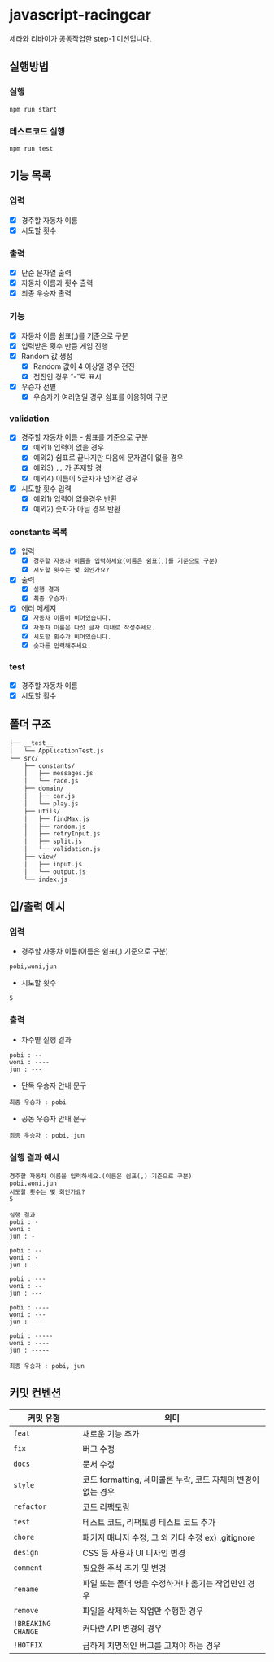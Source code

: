 # javascript-racingcar 

세라와 리바이가 공동작업한 step-1 미션입니다. 

## 실행방법

### 실행
```
npm run start
```

### 테스트코드 실행
```
npm run test
```

## 기능 목록

### 입력

- [x]  경주할 자동차 이름
- [x]  시도할 횟수

### 출력

- [x]  단순 문자열 출력
- [x]  자동차 이름과 횟수 출력
- [x]  최종 우승자 출력

### 기능

- [x]  자동차 이름 쉼표(,)를 기준으로 구분
- [x]  입력받은 횟수 만큼 게임 진행
- [x]  Random 값 생성
    - [x]  Random 값이 4 이상일 경우 전진
    - [x]  전진인 경우 “-”로 표시
- [x]  우승자 선별
    - [x]  우승자가 여러명일 경우 쉼표를 이용하여 구분

### **validation**

- [x]  경주할 자동차 이름 - 쉼표를 기준으로 구분
    - [x]  예외1) 입력이 없을 경우
    - [x]  예외2) 쉼표로 끝나지만 다음에 문자열이 없을 경우
    - [x]  예외3) `,,` 가 존재할 경
    - [x]  예외4) 이름이 5글자가 넘어갈 경우
- [x]  시도할 횟수 입력
    - [x]  예외1) 입력이 없을경우 반환
    - [x]  예외2) 숫자가 아닐 경우 반환

### constants 목록

- [x]  입력
    - [x]  `경주할 자동차 이름을 입력하세요(이름은 쉼표(,)를 기준으로 구분)`
    - [x]  `시도할 횟수는 몇 회인가요?`
- [x]  출력
    - [x]  `실행 결과`
    - [x]  `최종 우승자:`
- [x]  에러 메세지
    - [x]  `자동차 이름이 비어있습니다.`
    - [x]  `자동차 이름은 다섯 글자 이내로 작성주세요.`
    - [x]  `시도할 횟수가 비어있습니다.`
    - [x]  `숫자를 입력해주세요.`

### test

- [x]  경주할 자동차 이름
- [x]  시도할 횔수

## 폴더 구조

```markdown
├── __test__
│   └── ApplicationTest.js
└── src/ 
    ├── constants/
    │   ├── messages.js
    │   └── race.js
    ├── domain/
    │   ├── car.js
    │   └── play.js    
    ├── utils/
    │   ├── findMax.js
    │   ├── random.js
    │   ├── retryInput.js
    │   ├── split.js
    │   └── validation.js    
    ├── view/
    │   ├── input.js
    │   └── output.js   
    └── index.js
```

## **입/출력 예시**

### **입력**

- 경주할 자동차 이름(이름은 쉼표(,) 기준으로 구분)

```
pobi,woni,jun
```

- 시도할 횟수

```
5
```

### **출력**

- 차수별 실행 결과

```
pobi : --
woni : ----
jun : ---
```

- 단독 우승자 안내 문구

```
최종 우승자 : pobi
```

- 공동 우승자 안내 문구

```
최종 우승자 : pobi, jun
```

### **실행 결과 예시**

```
경주할 자동차 이름을 입력하세요.(이름은 쉼표(,) 기준으로 구분)
pobi,woni,jun
시도할 횟수는 몇 회인가요?
5

실행 결과
pobi : -
woni :
jun : -

pobi : --
woni : -
jun : --

pobi : ---
woni : --
jun : ---

pobi : ----
woni : ---
jun : ----

pobi : -----
woni : ----
jun : -----

최종 우승자 : pobi, jun
```

## 커밋 컨벤션 

| 커밋 유형 | 의미 |
| --- | --- |
| `feat` | 새로운 기능 추가 |
| `fix` | 버그 수정 |
| `docs` | 문서 수정 |
| `style` | 코드 formatting, 세미콜론 누락, 코드 자체의 변경이 없는 경우 |
| `refactor` | 코드 리팩토링 |
| `test` | 테스트 코드, 리팩토링 테스트 코드 추가 |
| `chore` | 패키지 매니저 수정, 그 외 기타 수정 ex) .gitignore |
| `design` | CSS 등 사용자 UI 디자인 변경 |
| `comment` | 필요한 주석 추가 및 변경 |
| `rename` | 파일 또는 폴더 명을 수정하거나 옮기는 작업만인 경우 |
| `remove` | 파일을 삭제하는 작업만 수행한 경우 |
| `!BREAKING CHANGE` | 커다란 API 변경의 경우 |
| `!HOTFIX` | 급하게 치명적인 버그를 고쳐야 하는 경우 |